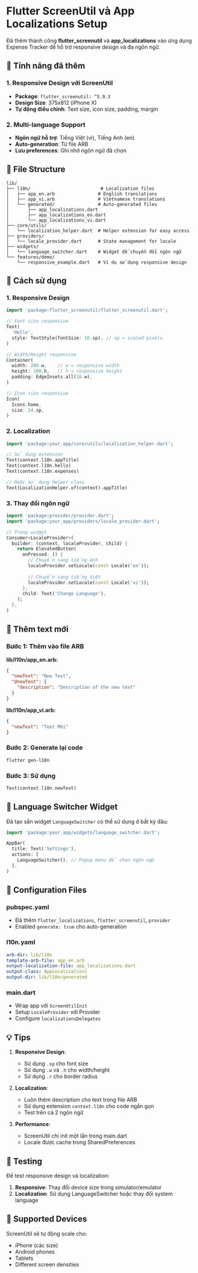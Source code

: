 # Flutter ScreenUtil và App Localizations Setup

Đã thêm thành công **flutter_screenutil** và **app_localizations** vào ứng dụng Expense Tracker để hỗ trợ responsive design và đa ngôn ngữ.

## 🎯 Tính năng đã thêm

### 1. Responsive Design với ScreenUtil
- **Package**: `flutter_screenutil: ^5.9.3`
- **Design Size**: 375x812 (iPhone X)
- **Tự động điều chỉnh**: Text size, icon size, padding, margin

### 2. Multi-language Support
- **Ngôn ngữ hỗ trợ**: Tiếng Việt (vi), Tiếng Anh (en)
- **Auto-generation**: Từ file ARB
- **Lưu preferences**: Ghi nhớ ngôn ngữ đã chọn

## 📁 File Structure

```
lib/
├── l10n/                          # Localization files
│   ├── app_en.arb                # English translations
│   ├── app_vi.arb                # Vietnamese translations
│   └── generated/                # Auto-generated files
│       ├── app_localizations.dart
│       ├── app_localizations_en.dart
│       └── app_localizations_vi.dart
├── core/utils/
│   └── localization_helper.dart  # Helper extension for easy access
├── providers/
│   └── locale_provider.dart      # State management for locale
├── widgets/
│   └── language_switcher.dart    # Widget để chuyển đổi ngôn ngữ
└── features/demo/
    └── responsive_example.dart   # Ví dụ sử dụng responsive design
```

## 🚀 Cách sử dụng

### 1. Responsive Design

```dart
import 'package:flutter_screenutil/flutter_screenutil.dart';

// Font size responsive
Text(
  'Hello',
  style: TextStyle(fontSize: 16.sp), // sp = scaled pixels
)

// Width/Height responsive
Container(
  width: 200.w,    // w = responsive width
  height: 100.h,   // h = responsive height
  padding: EdgeInsets.all(16.w),
)

// Icon size responsive
Icon(
  Icons.home,
  size: 24.sp,
)
```

### 2. Localization

```dart
import 'package:your_app/core/utils/localization_helper.dart';

// Sử dụng extension
Text(context.l10n.appTitle)
Text(context.l10n.hello)
Text(context.l10n.expenses)

// Hoặc sử dụng helper class
Text(LocalizationHelper.of(context).appTitle)
```

### 3. Thay đổi ngôn ngữ

```dart
import 'package:provider/provider.dart';
import 'package:your_app/providers/locale_provider.dart';

// Trong widget
Consumer<LocaleProvider>(
  builder: (context, localeProvider, child) {
    return ElevatedButton(
      onPressed: () {
        // Chuyển sang tiếng Anh
        localeProvider.setLocale(const Locale('en'));
        
        // Chuyển sang tiếng Việt
        localeProvider.setLocale(const Locale('vi'));
      },
      child: Text('Change Language'),
    );
  },
)
```

## 📝 Thêm text mới

### Bước 1: Thêm vào file ARB

**lib/l10n/app_en.arb:**
```json
{
  "newText": "New Text",
  "@newText": {
    "description": "Description of the new text"
  }
}
```

**lib/l10n/app_vi.arb:**
```json
{
  "newText": "Text Mới"
}
```

### Bước 2: Generate lại code

```bash
flutter gen-l10n
```

### Bước 3: Sử dụng

```dart
Text(context.l10n.newText)
```

## 🎨 Language Switcher Widget

Đã tạo sẵn widget `LanguageSwitcher` có thể sử dụng ở bất kỳ đâu:

```dart
import 'package:your_app/widgets/language_switcher.dart';

AppBar(
  title: Text('Settings'),
  actions: [
    LanguageSwitcher(), // Popup menu để chọn ngôn ngữ
  ],
)
```

## 🔧 Configuration Files

### pubspec.yaml
- Đã thêm `flutter_localizations`, `flutter_screenutil`, `provider`
- Enabled `generate: true` cho auto-generation

### l10n.yaml
```yaml
arb-dir: lib/l10n
template-arb-file: app_en.arb
output-localization-file: app_localizations.dart
output-class: AppLocalizations
output-dir: lib/l10n/generated
```

### main.dart
- Wrap app với `ScreenUtilInit`
- Setup `LocaleProvider` với Provider
- Configure `localizationsDelegates`

## 💡 Tips

1. **Responsive Design**:
   - Sử dụng `.sp` cho font size
   - Sử dụng `.w` và `.h` cho width/height
   - Sử dụng `.r` cho border radius

2. **Localization**:
   - Luôn thêm description cho text trong file ARB
   - Sử dụng extension `context.l10n` cho code ngắn gọn
   - Test trên cả 2 ngôn ngữ

3. **Performance**:
   - ScreenUtil chỉ init một lần trong main.dart
   - Locale được cache trong SharedPreferences

## 🧪 Testing

Để test responsive design và localization:

1. **Responsive**: Thay đổi device size trong simulator/emulator
2. **Localization**: Sử dụng LanguageSwitcher hoặc thay đổi system language

## 📱 Supported Devices

ScreenUtil sẽ tự động scale cho:
- iPhone (các size)
- Android phones
- Tablets
- Different screen densities